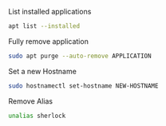 List installed applications
```bash
apt list --installed
```
Fully remove application
```bash
sudo apt purge --auto-remove APPLICATION
```

Set a new Hostname
```bash
sudo hostnamectl set-hostname NEW-HOSTNAME
```
 Remove Alias
 ```bash
 unalias sherlock
 ```
